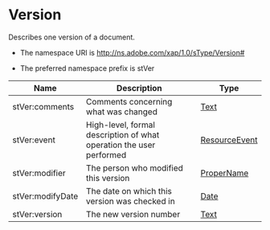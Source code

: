 # Version

Describes one version of a document.

- The namespace URI is http://ns.adobe.com/xap/1.0/sType/Version#

- The preferred namespace prefix is stVer

|Name|Description|Type|
|----|-----------|----|
|stVer:comments|Comments concerning what was changed  |[Text](./CoreProperties.md#Text)|
|stVer:event|High-level, formal description of what operation the user performed  |[ResourceEvent](./CoreProperties/ResourceEvent.md)|
|stVer:modifier|The person who modified this version  |[ProperName](./CoreProperties.md#ProperName)|
|stVer:modifyDate|The date on which this version was checked in  |[Date](./CoreProperties.md#Date)|
|stVer:version|The new version number  |[Text](./CoreProperties.md#Text)|
